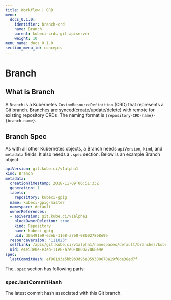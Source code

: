 ```yaml
---
title: Workflow | CRD
menu:
  docs_0.1.0:
    identifier: branch-crd
    name: Branch
    parent: kubeci-crds-git-apiserver
    weight: 10
menu_name: docs_0.1.0
section_menu_id: concepts
---
```


# Branch

## What is Branch

A `Branch` is a Kubernetes `CustomResourceDefinition` (CRD) that represents a Git branch. Branches are synced(create/update/delete) with remote for existing repository CRDs. The naming format is `{repository-CRD-name}-{branch-name}`.

## Branch Spec

As with all other Kubernetes objects, a Branch needs `apiVersion`, `kind`, and `metadata` fields. It also needs a `.spec` section. Below is an example Branch object:

```yaml
apiVersion: git.kube.ci/v1alpha1
kind: Branch
metadata:
  creationTimestamp: 2018-11-09T06:51:33Z
  generation: 1
  labels:
    repository: kubeci-gpig
  name: kubeci-gpig-master
  namespace: default
  ownerReferences:
  - apiVersion: git.kube.ci/v1alpha1
    blockOwnerDeletion: true
    kind: Repository
    name: kubeci-gpig
    uid: d0a491e9-e3eb-11e8-a7e0-080027868e9e
  resourceVersion: "111023"
  selfLink: /apis/git.kube.ci/v1alpha1/namespaces/default/branches/kubeci-gpig-master
  uid: e4e53e0e-e3eb-11e8-a7e0-080027868e9e
spec:
  lastCommitHash: ef96193e5bb9b3d95e859300670a19f0de38ed7f
```

The `.spec` section has following parts:

### spec.lastCommitHash

The latest commit hash associated with this Git branch.